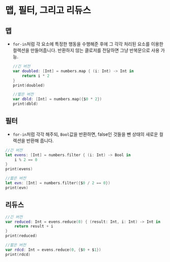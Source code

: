 # 맵, 필터, 그리고 리듀스

## 맵
- `for-in`처럼 각 요소에 특정한 행동을 수행해준 후에 그 각각 처리된 요소를 이용한 컬렉션을 만들어줍니다. 반환하지 않는 클로저를 전달하면 그냥 반복문으로 사용 가능.

	```swift
	//긴 버전
	var doubled: [Int] = numbers.map { (i: Int) -> Int in
	    return i * 2
	}
	print(doubled)
	
	//짧은 버전
	var dbld: [Int] = numbers.map({$0 * 2})
	print(dbld)
	```

## 필터
- `for-in`처럼 각각 해주되, `Bool`값을 반환하면, false인 것들을 뺀 상태의 새로운 컬렉션을 반환해 줍니다.

```swift
//긴 버전
let evens: [Int] = numbers.filter { (i: Int) -> Bool in
    i % 2 == 0
}
print(evens)

//짧은 버전
let evn: [Int] = numbers.filter({$0 / 2 == 0})
print(evn)
```

## 리듀스

```swift
//긴 버전
var reduced: Int = evens.reduce(0) { (result: Int, i: Int) -> Int in
    return result + i
}
print(reduced)

//짧은 버전
var rdcd: Int = evens.reduce(0, {$0 + $1})
print(rdcd)
```
